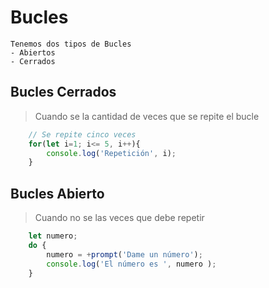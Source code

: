 # Bucles
    Tenemos dos tipos de Bucles
    - Abiertos
    - Cerrados

## Bucles Cerrados
> Cuando se la cantidad de veces que se repite el bucle
``` js
    // Se repite cinco veces
    for(let i=1; i<= 5, i++){
        console.log('Repetición', i);
    }
```

## Bucles Abierto 
> Cuando no se las veces que debe repetir
``` js
    let numero;
    do {
        numero = +prompt('Dame un número');
        console.log('El número es ', numero );
    }
```